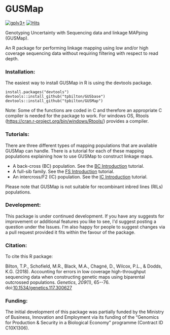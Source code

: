 # GUSMap

[![gplv3+](https://img.shields.io/badge/license-GPLv3-blue.svg)](https://www.gnu.org/licenses/gpl.html) [![Hits](https://hits.seeyoufarm.com/api/count/incr/badge.svg?url=https%3A%2F%2Fgithub.com%2Ftpbilton%2FGUSMap&count_bg=%2379C83D&title_bg=%23555555&icon=&icon_color=%23E7E7E7&title=hits&edge_flat=false)](https://hits.seeyoufarm.com)

Genotyping Uncertainty with Sequencing data and linkage MAPping (GUSMap).

An R package for performing linkage mapping using low and/or high coverage sequencing data without requiring filtering with respect to read depth.

### Installation:

The easiest way to install GUSMap in R is using the devtools package.

```
install.packages("devtools")
devtools::install_github("tpbilton/GUSbase")
devtools::install_github("tpbilton/GUSMap")
```

Note: Some of the functions are coded in C and therefore an appropriate C compiler is needed for the package to work. For windows OS, Rtools (https://cran.r-project.org/bin/windows/Rtools/) provides a compiler. 

### Tutorials:

There are three different types of mapping populations that are available GUSMap can handle. There is a tutorial for each of these mapping populations explaining how to use GUSMap to construct linkage maps.

* A back-cross (BC) population. See the [BC Introduction](http://htmlpreview.github.io/?https://github.com/tpbilton/GUSMap/blob/master/inst/doc/Introduction_BC.html) tutorial.
* A full-sib family. See the [FS Introduction](http://htmlpreview.github.io/?https://github.com/tpbilton/GUSMap/blob/master/inst/doc/Introduction_FS.html) tutorial.
* An intercross/F2 (IC) population. See the [IC Introduction](http://htmlpreview.github.io/?https://github.com/tpbilton/GUSMap/blob/master/inst/doc/Introduction_IC.html) tutorial.

Please note that GUSMap is not suitable for recombinant inbred lines (RILs) populations.

### Development:

This package is under continued development. If you have any suggests for improvement or additional features you like to see, I'd suggest posting a question under the Issues. I'm also happy for people to suggest changes via a pull request provided it fits within the favour of the package.

### Citation:

To cite this R package:

Bilton, T.P., Schofield, M.R., Black, M.A., Chagn&#233;, D., Wilcox, P.L., & Dodds, K.G. (2018). Accounting for errors in low coverage high-throughput sequencing data when constructing genetic maps using biparental outcrossed populations. *Genetics*, *209*(1), 65--76. doi:[10.1534/genetics.117.300627](http://www.genetics.org/content/209/1/65) 

### Funding:
The initial development of this package was partially funded by the Ministry of Business, Innovation and Employment via its funding of the “Genomics for Production & Security in a Biological Economy” programme (Contract ID C10X1306).
